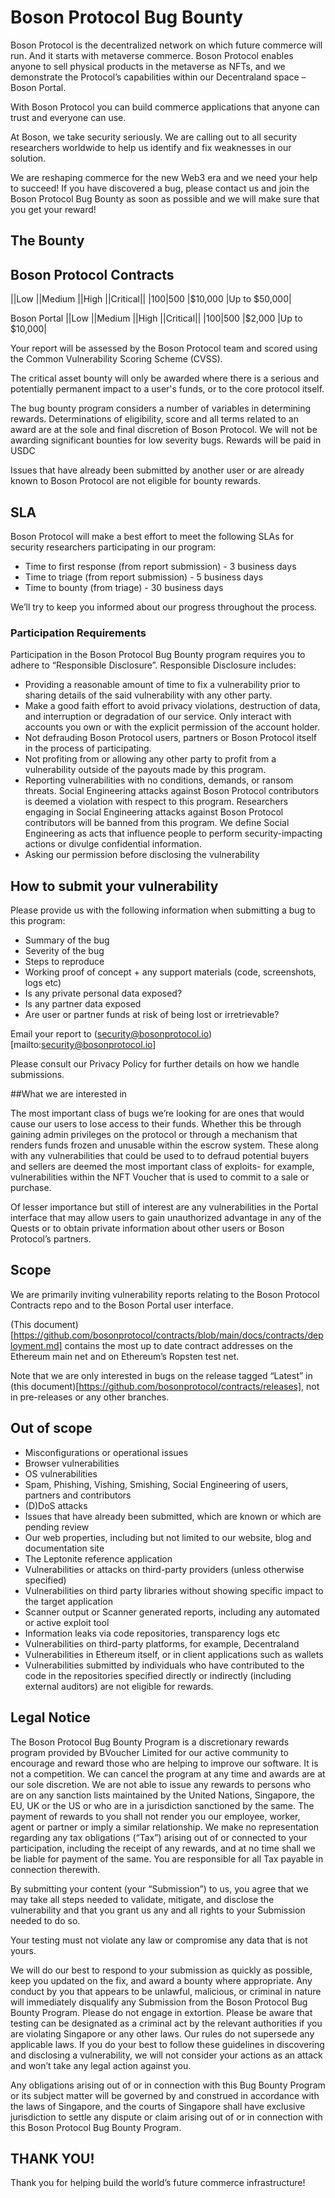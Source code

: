 # Boson Protocol Bug Bounty

Boson Protocol is the decentralized network on which future commerce will run. And it starts with metaverse commerce. Boson Protocol enables anyone to sell physical products in the metaverse as NFTs, and we demonstrate the Protocol’s capabilities within our Decentraland space – Boson Portal.

With Boson Protocol you can build commerce applications that anyone can trust and everyone can use.

At Boson, we take security seriously. We are calling out to all security researchers worldwide to help us identify and fix weaknesses in our solution. 

We are reshaping commerce for the new Web3 era and we need your help to succeed! If you have discovered a bug, please contact us and join the Boson Protocol Bug Bounty as soon as possible and we will make sure that you get your reward!

## The Bounty

## Boson Protocol Contracts

||Low ||Medium ||High ||Critical||
|$100 |$500 |$10,000 |Up to $50,000|

Boson Portal
||Low ||Medium ||High ||Critical||
|$100 |$500 |$2,000 |Up to $10,000|

Your report will be assessed by the Boson Protocol team and scored using the Common Vulnerability Scoring Scheme (CVSS).

The critical asset bounty will only be awarded where there is a serious and potentially permanent impact to a user's funds, or to the core protocol itself.

The bug bounty program considers a number of variables in determining rewards. Determinations of eligibility, score and all terms related to an award are at the sole and final discretion of Boson Protocol. We will not be awarding significant bounties for low severity bugs. Rewards will be paid in USDC

Issues that have already been submitted by another user or are already known to Boson Protocol are not eligible for bounty rewards.

## SLA

Boson Protocol will make a best effort to meet the following SLAs for security researchers participating in our program:

- Time to first response (from report submission) - 3 business days
- Time to triage (from report submission) - 5 business days
- Time to bounty (from triage) - 30 business days

We’ll try to keep you informed about our progress throughout the process.

### Participation Requirements

Participation in the Boson Protocol Bug Bounty program requires you to adhere to “Responsible Disclosure”. Responsible Disclosure includes:

- Providing a reasonable amount of time to fix a vulnerability prior to sharing details of the said vulnerability with any other party.
- Make a good faith effort to avoid privacy violations, destruction of data, and interruption or degradation of our service. Only interact with accounts you own or with the explicit permission of the account holder.
- Not defrauding Boson Protocol users, partners or Boson Protocol itself in the process of participating.
- Not profiting from or allowing any other party to profit from a vulnerability outside of the payouts made by this program.
- Reporting vulnerabilities with no conditions, demands, or ransom threats.
Social Engineering attacks against Boson Protocol contributors is deemed a violation with respect to this program. Researchers engaging in Social Engineering attacks against Boson Protocol contributors will be banned from this program. We define Social Engineering as acts that influence people to perform security-impacting actions or divulge confidential information.
- Asking our permission before disclosing the vulnerability

## How to submit your vulnerability

Please provide us with the following information when submitting a bug to this program:

- Summary of the bug
- Severity of the bug
- Steps to reproduce
- Working proof of concept + any support materials (code, screenshots, logs etc)
- Is any private personal data exposed?
- Is any partner data exposed
- Are user or partner funds at risk of being lost or irretrievable?

Email your report to (security@bosonprotocol.io)[mailto:security@bosonprotocol.io]
 
Please consult our Privacy Policy for further details on how we handle submissions.

##What we are interested in

The most important class of bugs we’re looking for are ones that would cause our users to lose access to their funds. Whether this be through gaining admin privileges on the protocol or through a mechanism that renders funds frozen and unusable within the escrow system. These along with any vulnerabilities that could be used to to defraud potential buyers and sellers are deemed the most important class of exploits- for example, vulnerabilities within the NFT Voucher that is used to commit to a sale or purchase.

Of lesser importance but still of interest are any vulnerabilities in the Portal interface that may allow users to gain unauthorized advantage in any of the Quests or to obtain private information about other users or Boson Protocol’s partners.

## Scope

We are primarily inviting vulnerability reports relating to the Boson Protocol Contracts repo and to the Boson Portal user interface.

(This document)[https://github.com/bosonprotocol/contracts/blob/main/docs/contracts/deployment.md] contains the most up to date contract addresses on the Ethereum main net and on Ethereum’s Ropsten test net.

Note that we are only interested in bugs on the release tagged “Latest” in (this document)[https://github.com/bosonprotocol/contracts/releases], not in pre-releases or any other branches.

## Out of scope

- Misconfigurations or operational issues
- Browser vulnerabilities
- OS vulnerabilities
- Spam, Phishing, Vishing, Smishing, Social Engineering of users, partners and contributors
- (D)DoS attacks
- Issues that have already been submitted, which are known or which are pending review
- Our web properties, including but not limited to our website, blog and documentation site
- The Leptonite reference application
- Vulnerabilities or attacks on third-party providers (unless otherwise specified)
- Vulnerabilities on third party libraries without showing specific impact to the target application
- Scanner output or Scanner generated reports, including any automated or active exploit tool
- Information leaks via code repositories, transparency logs etc
- Vulnerabilities on third-party platforms, for example, Decentraland
- Vulnerabilities in Ethereum itself, or in client applications such as wallets
- Vulnerabilities submitted by individuals who have contributed to the code in the repositories specified directly or indirectly (including external auditors) are not eligible for rewards.
 
## Legal Notice

The Boson Protocol Bug Bounty Program is a discretionary rewards program provided by BVoucher Limited for our active community to encourage and reward those who are helping to improve our software. It is not a competition. We can cancel the program at any time and awards are at our sole discretion. We are not able to issue any rewards to persons who are on any sanction lists maintained by the United Nations, Singapore, the EU, UK or the US or who are in a jurisdiction sanctioned by the same. The payment of rewards to you shall not render you our employee, worker, agent or partner or imply a similar relationship. We make no representation regarding any tax obligations (“Tax”) arising out of or connected to your participation, including the receipt of any rewards, and at no time shall we be liable for payment of the same. You are responsible for all Tax payable in connection therewith. 

By submitting your content (your “Submission”) to us, you agree that we may take all steps needed to validate, mitigate, and disclose the vulnerability and that you grant us any and all rights to your Submission needed to do so.

Your testing must not violate any law or compromise any data that is not yours. 

We will do our best to respond to your submission as quickly as possible, keep you updated on the fix, and award a bounty where appropriate. Any conduct by you that appears to be unlawful, malicious, or criminal in nature will immediately disqualify any Submission from the Boson Protocol Bug Bounty Program. Please do not engage in extortion. Please be aware that testing can be designated as a criminal act by the relevant authorities if you are violating Singapore or any other laws. Our rules do not supersede any applicable laws. If you do your best to follow these guidelines in discovering and disclosing a vulnerability, we will not consider your actions as an attack and won’t take any legal action against you.

Any obligations arising out of or in connection with this Bug Bounty Program or its subject matter will be governed by and construed in accordance with the laws of Singapore, and the courts of Singapore shall have exclusive jurisdiction to settle any dispute or claim arising out of or in connection with this Boson Protocol Bug Bounty Program.

## THANK YOU!

Thank you for helping build the world’s future commerce infrastructure!




